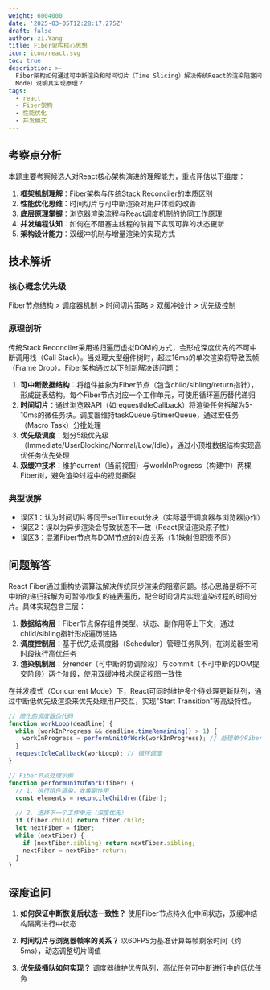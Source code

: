 ```yaml
---
weight: 6004000
date: '2025-03-05T12:28:17.275Z'
draft: false
author: zi.Yang
title: Fiber架构核心思想
icon: icon/react.svg
toc: true
description: >-
  Fiber架构如何通过可中断渲染和时间切片（Time Slicing）解决传统React的渲染阻塞问题？请结合异步渲染（Concurrent
  Mode）说明其实现原理？
tags:
  - react
  - Fiber架构
  - 性能优化
  - 并发模式
---
```


## 考察点分析

本题主要考察候选人对React核心架构演进的理解能力，重点评估以下维度：

1. **框架机制理解**：Fiber架构与传统Stack Reconciler的本质区别
2. **性能优化思维**：时间切片与可中断渲染对用户体验的改善
3. **底层原理掌握**：浏览器渲染流程与React调度机制的协同工作原理
4. **并发编程认知**：如何在不阻塞主线程的前提下实现可靠的状态更新
5. **架构设计能力**：双缓冲机制与增量渲染的实现方式

## 技术解析

### 核心概念优先级

Fiber节点结构 > 调度器机制 > 时间切片策略 > 双缓冲设计 > 优先级控制

### 原理剖析

传统Stack Reconciler采用递归遍历虚拟DOM的方式，会形成深度优先的不可中断调用栈（Call Stack）。当处理大型组件树时，超过16ms的单次渲染将导致丢帧（Frame Drop）。Fiber架构通过以下创新解决该问题：

1. **可中断数据结构**：将组件抽象为Fiber节点（包含child/sibling/return指针），形成链表结构。每个Fiber节点对应一个工作单元，可使用循环遍历替代递归
2. **时间切片**：通过浏览器API（如requestIdleCallback）将渲染任务拆解为5-10ms的微任务块。调度器维持taskQueue与timerQueue，通过宏任务（Macro Task）分批处理
3. **优先级调度**：划分5级优先级（Immediate/UserBlocking/Normal/Low/Idle），通过小顶堆数据结构实现高优任务优先处理
4. **双缓冲技术**：维护current（当前视图）与workInProgress（构建中）两棵Fiber树，避免渲染过程中的视觉撕裂

### 典型误解

- 误区1：认为时间切片等同于setTimeout分块（实际基于调度器与浏览器协作）
- 误区2：误以为异步渲染会导致状态不一致（React保证渲染原子性）
- 误区3：混淆Fiber节点与DOM节点的对应关系（1:1映射但职责不同）

## 问题解答

React Fiber通过重构协调算法解决传统同步渲染的阻塞问题。核心思路是将不可中断的递归拆解为可暂停/恢复的链表遍历，配合时间切片实现渲染过程的时间分片。具体实现包含三层：

1. **数据结构层**：Fiber节点保存组件类型、状态、副作用等上下文，通过child/sibling指针形成遍历链路
2. **调度控制层**：基于优先级调度器（Scheduler）管理任务队列，在浏览器空闲时段执行高优任务
3. **渲染机制层**：分render（可中断的协调阶段）与commit（不可中断的DOM提交阶段）两个阶段，使用双缓冲技术保证视图一致性

在并发模式（Concurrent Mode）下，React可同时维护多个待处理更新队列，通过中断低优先级渲染来优先处理用户交互，实现"Start Transition"等高级特性。

```javascript
// 简化的调度器伪代码
function workLoop(deadline) {
  while (workInProgress && deadline.timeRemaining() > 1) {
    workInProgress = performUnitOfWork(workInProgress); // 处理单个Fiber节点
  }
  requestIdleCallback(workLoop); // 循环调度
}

// Fiber节点处理示例
function performUnitOfWork(fiber) {
  // 1. 执行组件渲染，收集副作用
  const elements = reconcileChildren(fiber);
  
  // 2. 选择下一个工作单元（深度优先）
  if (fiber.child) return fiber.child;
  let nextFiber = fiber;
  while (nextFiber) {
    if (nextFiber.sibling) return nextFiber.sibling;
    nextFiber = nextFiber.return;
  }
}
```

## 深度追问

1. **如何保证中断恢复后状态一致性？**
   使用Fiber节点持久化中间状态，双缓冲结构隔离进行中状态

2. **时间切片与浏览器帧率的关系？**
   以60FPS为基准计算每帧剩余时间（约5ms），动态调整切片阈值

3. **优先级插队如何实现？**
   调度器维护优先队列，高优任务可中断进行中的低优任务
